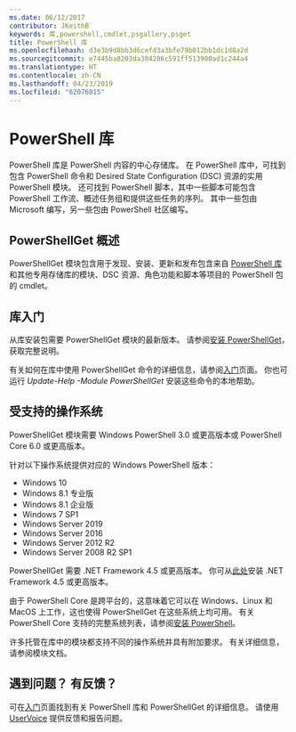 ```yaml
---
ms.date: 06/12/2017
contributor: JKeithB
keywords: 库,powershell,cmdlet,psgallery,psget
title: PowerShell 库
ms.openlocfilehash: d3e3b9d8bb3d6cefd3a3bfe79b012bb1dc1d8a2d
ms.sourcegitcommit: e7445ba8203da304286c591ff513900ad1c244a4
ms.translationtype: HT
ms.contentlocale: zh-CN
ms.lasthandoff: 04/23/2019
ms.locfileid: "62076015"
---
```

# <a name="the-powershell-gallery"></a>PowerShell 库

PowerShell 库是 PowerShell 内容的中心存储库。 在 PowerShell 库中，可找到包含 PowerShell 命令和 Desired State Configuration (DSC) 资源的实用 PowerShell 模块。
还可找到 PowerShell 脚本，其中一些脚本可能包含 PowerShell 工作流、概述任务组和提供这些任务的序列。 其中一些包由 Microsoft 编写，另一些包由 PowerShell 社区编写。

## <a name="powershellget-overview"></a>PowerShellGet 概述

PowerShellGet 模块包含用于发现、安装、更新和发布包含来自 [PowerShell 库](https://www.PowerShellGallery.com)和其他专用存储库的模块、DSC 资源、角色功能和脚本等项目的 PowerShell 包的 cmdlet。

## <a name="getting-started-with-the-gallery"></a>库入门

从库安装包需要 PowerShellGet 模块的最新版本。
请参阅[安装 PowerShellGet](installing-psget.md)，获取完整说明。

有关如何在库中使用 PowerShellGet 命令的详细信息，请参阅[入门](getting-started.md)页面。 你也可运行 *Update-Help -Module PowerShellGet* 安装这些命令的本地帮助。

## <a name="supported-operating-systems"></a>受支持的操作系统

PowerShellGet 模块需要 Windows PowerShell 3.0 或更高版本或 PowerShell Core 6.0 或更高版本。

针对以下操作系统提供对应的 Windows PowerShell 版本：

- Windows 10
- Windows 8.1 专业版
- Windows 8.1 企业版
- Windows 7 SP1
- Windows Server 2019
- Windows Server 2016
- Windows Server 2012 R2
- Windows Server 2008 R2 SP1

PowerShellGet 需要 .NET Framework 4.5 或更高版本。 你可从[此处](https://msdn.microsoft.com/library/5a4x27ek.aspx)安装 .NET Framework 4.5 或更高版本。

由于 PowerShell Core 是跨平台的，这意味着它可以在 Windows、Linux 和 MacOS 上工作，这也使得 PowerShellGet 在这些系统上均可用。 有关 PowerShell Core 支持的完整系统列表，请参阅[安装 PowerShell](/powershell/scripting/setup/installing-powershell)。

许多托管在库中的模块都支持不同的操作系统并具有附加要求。 有关详细信息，请参阅模块文档。

## <a name="got-a-question-have-feedback"></a>遇到问题？ 有反馈？

可在[入门](getting-started.md)页面找到有关 PowerShell 库和 PowerShellGet 的详细信息。 请使用 [UserVoice](http://windowsserver.uservoice.com/forums/301869-powershell) 提供反馈和报告问题。
